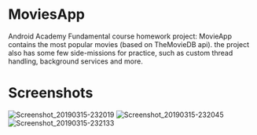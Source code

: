 # MoviesApp

Android Academy Fundamental course homework project: MovieApp contains the most popular movies (based on TheMovieDB api).
the project also has some few side-missions for practice, such as custom thread handling, background services and more.

# Screenshots
![Screenshot_20190315-232019](https://user-images.githubusercontent.com/38051253/54473391-cb8ff880-47df-11e9-8bec-f111c03fc204.jpg) ![Screenshot_20190315-232045](https://user-images.githubusercontent.com/38051253/54473392-cb8ff880-47df-11e9-9e1e-c9a89c193a69.jpg) ![Screenshot_20190315-232133](https://user-images.githubusercontent.com/38051253/54473393-cb8ff880-47df-11e9-8ec1-f637faede2f9.jpg)
